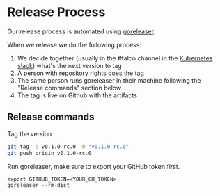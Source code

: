 # Release Process

Our release process is automated using [goreleaser](https://github.com/goreleaser/goreleaser).

When we release we do the following process:

1. We decide together (usually in the #falco channel in the [Kubernetes slack](https://kubernetes.slack.com)) what's the next version to tag
2. A person with repository rights does the tag
3. The same person runs goreleaser in their machine following the "Release commands" section below
4. The tag is live on Github with the artifacts

## Release commands

Tag the version

```bash
git tag -a v0.1.0-rc.0 -m "v0.1.0-rc.0"
git push origin v0.1.0-rc.0
```

Run goreleaser, make sure to export your GitHub token first.

```
export GITHUB_TOKEN=<YOUR_GH_TOKEN>
goreleaser --rm-dist
```

